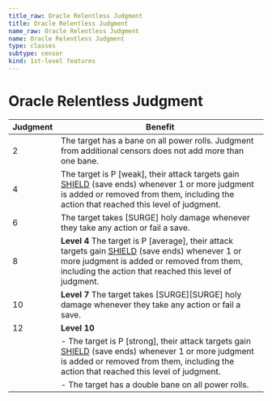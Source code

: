 ```yaml
---
title_raw: Oracle Relentless Judgment
title: Oracle Relentless Judgment
name_raw: Oracle Relentless Judgment
name: Oracle Relentless Judgment
type: classes
subtype: censor
kind: 1st-level features
---
```


# Oracle Relentless Judgment

| Judgment | Benefit                                                                                                                                                                                                               |
| -------- | --------------------------------------------------------------------------------------------------------------------------------------------------------------------------------------------------------------------- |
| 2        | The target has a bane on all power rolls. Judgment from additional censors does not add more than one bane.                                                                                                           |
| 4        | The target is P \[weak\], their attack targets gain [SHIELD](#shield) (save ends) whenever 1 or more judgment is added or removed from them, including the action that reached this level of judgment.                |
| 6        | The target takes \[SURGE\] holy damage whenever they take any action or fail a save.                                                                                                                                  |
| 8        | **Level 4** The target is P \[average\], their attack targets gain [SHIELD](#shield) (save ends) whenever 1 or more judgment is added or removed from them, including the action that reached this level of judgment. |
| 10       | **Level 7** The target takes \[SURGE\]\[SURGE\] holy damage whenever they take any action or fail a save.                                                                                                             |
| 12       | **Level 10**                                                                                                                                                                                                          |
|          | - The target is P \[strong\], their attack targets gain [SHIELD](#shield) (save ends) whenever 1 or more judgment is added or removed from them, including the action that reached this level of judgment.            |
|          | - The target has a double bane on all power rolls.                                                                                                                                                                    |
